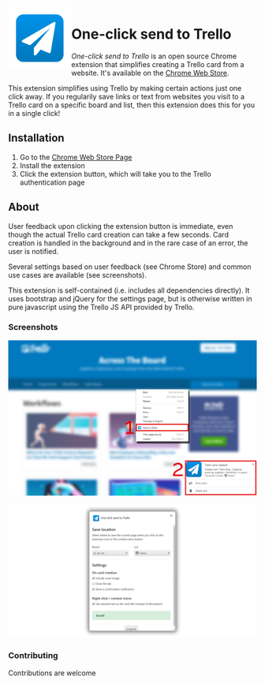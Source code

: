<img align="left" src="doc/storeicon.png"> 

# One-click send to Trello

*One-click send to Trello* is an open source Chrome extension that simplifies creating a Trello card from a website. It's available on the [Chrome Web Store](https://chrome.google.com/webstore/detail/one-click-send-to-trello/khhjgfllkgcfhhgocmiaknngnjncdbjm). 

This extension simplifies using Trello by making certain actions just one click away. If you regularily save links or text from websites you visit to a Trello card on a specific board and list, then this extension does this for you in a single click!

## Installation

1. Go to the [Chrome Web Store Page](https://chrome.google.com/webstore/detail/one-click-send-to-trello/khhjgfllkgcfhhgocmiaknngnjncdbjm)
2. Install the extension
3. Click the extension button, which will take you to the Trello authentication page

## About

User feedback upon clicking the extension button is immediate, even though the actual Trello card creation can take a few seconds. Card creation is handled in the background and in the rare case of an error, the user is notified.

Several settings based on user feedback (see Chrome Store) and common use cases are available (see screenshots).

This extension is self-contained (i.e. includes all dependencies directly). It uses bootstrap and jQuery for the settings page, but is otherwise written in pure javascript using the Trello JS API provided by Trello.


### Screenshots

![](doc/usage.png)

![](doc/settings.png)


### Contributing

Contributions are welcome
